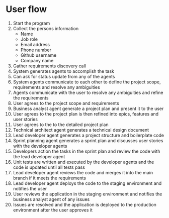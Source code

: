 # User flow

1. Start the program
2. Collect the persons information
   - Name
   - Job role
   - Email address
   - Phone number
   - Github username
   - Company name
3. Gather requirements discovery call
4. System generates agents to accomplish the task
5. Can ask for status update from  any of the agents
6. System agents communicate to each other to define the project scope, requirements and resolve any ambiguities
7. Agents communicate with the user to resolve any ambiguities and refine the requirements
8. User agrees to the project scope and requirements
9. Business analyst agent generate a project plan and present it to the user
10. User agrees to the project plan is then refined into epics, features and user stories
11. User agrees to the to the detailed project plan
12. Technical architect agent generates a technical design document
13. Lead developer agent generates a project structure and boilerplate code
14. Sprint planning agent generates a sprint plan and discusses user stories with the developer agents
15. Developers action the tasks in the sprint plan and review the code with the lead developer agent
16. Unit tests are written and executed by the developer agents and the code is updated until all tests pass
17. Lead developer agent reviews the code and merges it into the main branch if it meets the requirements
18. Lead developer agent deploys the code to the staging environment and notifies the user
19. User reviews the application in the staging environment and notifies the business analyst agent of any issues
20. Issues are resolved and the application is deployed to the production environment after the user approves it
